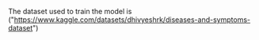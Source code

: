 The dataset used to train the model is ("https://www.kaggle.com/datasets/dhivyeshrk/diseases-and-symptoms-dataset")
